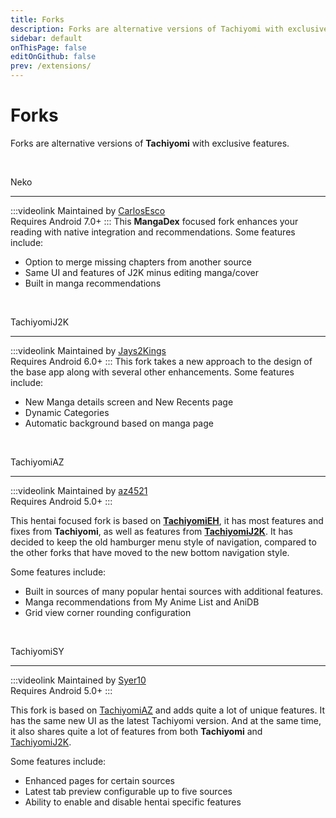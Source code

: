 ```yaml
---
title: Forks
description: Forks are alternative versions of Tachiyomi with exclusive features.
sidebar: default
onThisPage: false
editOnGithub: false
prev: /extensions/
---
```


# Forks
Forks are alternative versions of **Tachiyomi** with exclusive features.

<br>

<g-image class="inline align-top" src="~/images/forks_logo-neko.png" width="48" height="48" fit="contain" immediate /> <g-link to="/forks/Neko/" class="align-middle ml-2 text-3xl">Neko</g-link>

<hr>

:::videolink
Maintained by [CarlosEsco](https://github.com/CarlosEsco)
<br>Requires Android 7.0+
:::
This **MangaDex** focused fork enhances your reading with native integration and recommendations.
Some features include:
* Option to merge missing chapters from another source
* Same UI and features of J2K minus editing manga/cover
* Built in manga recommendations

<br>

<g-image class="inline align-top" src="~/images/forks_logo-j2k.png" width="48" height="48" fit="contain" immediate /> <g-link to="/forks/TachiyomiJ2K/" class="align-middle ml-2 text-3xl">TachiyomiJ2K</g-link>

<hr>

:::videolink
Maintained by [Jays2Kings](https://github.com/Jays2Kings)
<br>Requires Android 6.0+
:::
This fork takes a new approach to the design of the base app along with several other enhancements.
Some features include:
* New Manga details screen and New Recents page
* Dynamic Categories
* Automatic background based on manga page

<br>

<g-image class="inline align-top" src="~/images/forks_logo-az.png" width="48" height="48" fit="contain" immediate /> <g-link to="/forks/TachiyomiAZ/" class="align-middle ml-2 text-3xl">TachiyomiAZ</g-link>

<hr>

:::videolink
Maintained by [az4521](https://github.com/az4521)
<br>Requires Android 5.0+
:::

This hentai focused fork is based on **[TachiyomiEH](/forks/TachiyomiEH/)**, it has most features and fixes from **Tachiyomi**, as well as features from **[TachiyomiJ2K](/forks/TachiyomiJ2K/)**. It has decided to keep the old hamburger menu style of navigation, compared to the other forks that have moved to the new bottom navigation style.

Some features include:
* Built in sources of many popular hentai sources with additional features.
* Manga recommendations from My Anime List and AniDB
* Grid view corner rounding configuration

<br>

<g-image class="inline align-top" src="~/images/forks_logo-sy.png" width="48" height="48" fit="contain" immediate /> <g-link to="/forks/TachiyomiSY/" class="align-middle ml-2 text-3xl">TachiyomiSY</g-link>

<hr>

:::videolink
Maintained by [Syer10](https://github.com/jobobby04)
<br>Requires Android 5.0+
:::

This fork is based on [TachiyomiAZ](/forks/TachiyomiAZ/) and adds quite a lot of unique features. It has the same new UI as the latest Tachiyomi version. And at the same time, it also shares quite a lot of features from both **Tachiyomi** and [TachiyomiJ2K](/forks/TachiyomiJ2K/).

Some features include:
* Enhanced pages for certain sources
* Latest tab preview configurable up to five sources
* Ability to enable and disable hentai specific features
